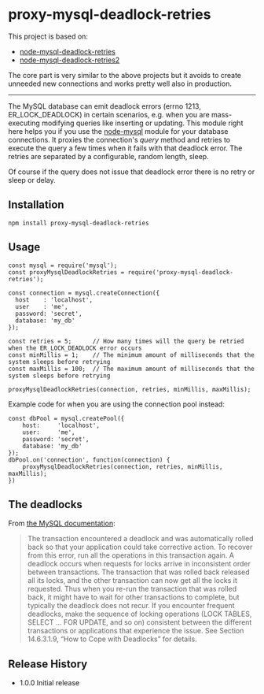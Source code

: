 # proxy-mysql-deadlock-retries

This project is based on:

- [node-mysql-deadlock-retries](https://github.com/Badestrand/node-mysql-deadlock-retries)
- [node-mysql-deadlock-retries2](https://github.com/happilymarrieddad/node-mysql-deadlock-retries2)

The core part is very similar to the above projects but it avoids to create unneeded new connections and works pretty well also in production.

---

The MySQL database can emit deadlock errors (errno 1213, ER_LOCK_DEADLOCK) in certain scenarios, e.g. when you are mass-executing modifying queries like inserting or updating. This module right here helps you if you use the [node-mysql](https://github.com/felixge/node-mysql) module for your database connections. It proxies the connection's _query_ method and retries to execute the query a few times when it fails with that deadlock error. The retries are separated by a configurable, random length, sleep.

Of course if the query does not issue that deadlock error there is no retry or sleep or delay.

## Installation

`npm install proxy-mysql-deadlock-retries`

## Usage

```
const mysql = require('mysql');
const proxyMysqlDeadlockRetries = require('proxy-mysql-deadlock-retries');

const connection = mysql.createConnection({
  host    : 'localhost',
  user    : 'me',
  password: 'secret',
  database: 'my_db'
});

const retries = 5;      // How many times will the query be retried when the ER_LOCK_DEADLOCK error occurs
const minMillis = 1;    // The minimum amount of milliseconds that the system sleeps before retrying
const maxMillis = 100;  // The maximum amount of milliseconds that the system sleeps before retrying

proxyMysqlDeadlockRetries(connection, retries, minMillis, maxMillis);

```

Example code for when you are using the connection pool instead:

```
const dbPool = mysql.createPool({
	host:     'localhost',
	user:     'me',
	password: 'secret',
	database: 'my_db'
});
dbPool.on('connection', function(connection) {
	proxyMysqlDeadlockRetries(connection, retries, minMillis, maxMillis);
})
```

## The deadlocks

From [the MySQL documentation](https://dev.mysql.com/doc/refman/5.1/en/innodb-error-codes.html):

> The transaction encountered a deadlock and was automatically rolled back so that your application could take corrective action. To recover from this error, run all the operations in this transaction again. A deadlock occurs when requests for locks arrive in inconsistent order between transactions. The transaction that was rolled back released all its locks, and the other transaction can now get all the locks it requested. Thus when you re-run the transaction that was rolled back, it might have to wait for other transactions to complete, but typically the deadlock does not recur. If you encounter frequent deadlocks, make the sequence of locking operations (LOCK TABLES, SELECT ... FOR UPDATE, and so on) consistent between the different transactions or applications that experience the issue. See Section 14.6.3.1.9, “How to Cope with Deadlocks” for details.

## Release History

- 1.0.0 Initial release
